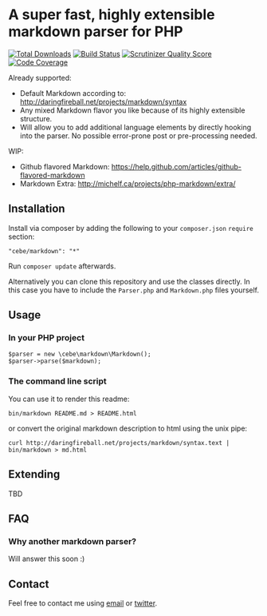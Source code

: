 A super fast, highly extensible markdown parser for PHP
=======================================================

[![Total Downloads](https://poser.pugx.org/cebe/markdown/downloads.png)](https://packagist.org/packages/cebe/markdown)
[![Build Status](https://secure.travis-ci.org/cebe/markdown.png)](http://travis-ci.org/cebe/markdown)
[![Scrutinizer Quality Score](https://scrutinizer-ci.com/g/cebe/markdown/badges/quality-score.png?s=17448ca4d140429fd687c58ff747baeb6568d528)](https://scrutinizer-ci.com/g/cebe/markdown/)
[![Code Coverage](https://scrutinizer-ci.com/g/cebe/markdown/badges/coverage.png?s=db6af342d55bea649307ef311fbd536abb9bab76)](https://scrutinizer-ci.com/g/cebe/markdown/)

Already supported:

- Default Markdown according to: <http://daringfireball.net/projects/markdown/syntax>
- Any mixed Markdown flavor you like because of its highly extensible structure.
- Will allow you to add additional language elements by directly hooking into the parser.
  No possible error-prone post or pre-processing needed.

WIP:

- Github flavored Markdown: <https://help.github.com/articles/github-flavored-markdown>
- Markdown Extra: <http://michelf.ca/projects/php-markdown/extra/>


Installation
------------

Install via composer by adding the following to your `composer.json` `require` section:

    "cebe/markdown": "*"

Run `composer update` afterwards.

Alternatively you can clone this repository and use the classes directly.
In this case you have to include the `Parser.php` and `Markdown.php` files yourself.


Usage
-----

### In your PHP project

    $parser = new \cebe\markdown\Markdown();
    $parser->parse($markdown);


### The command line script

You can use it to render this readme:

    bin/markdown README.md > README.html

or convert the original markdown description to html using the unix pipe:

    curl http://daringfireball.net/projects/markdown/syntax.text | bin/markdown > md.html


Extending
---------

TBD


FAQ
---

### Why another markdown parser?

Will answer this soon :)

Contact
-------

Feel free to contact me using [email](mailto:mail@cebe.cc) or [twitter](https://twitter.com/cebe_cc).
